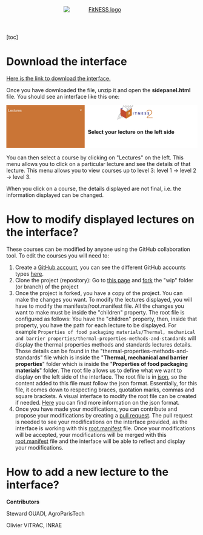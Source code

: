 

<head>
    <style>
    .center {
      display: block;
      margin-left: auto;
      margin-right: auto;
      width: 40%;
	}
    </style>
</head>
<header>
    <a href="https://fitness.agroparistech.fr/" target="_blank">   
  		<img src="images/logo/Fitness2_logo.PNG" alt="FitNESS logo"  class="center">
    </a>
</header>



[toc]

# Download the interface 

<a href="https://filesender.renater.fr/?s=download&token=9ff5b8df-8f0f-4f7c-ab6c-8df2dd4636f2" target="_blank">Here is the link to download the interface.</a> 

Once you have downloaded the file, unzip it and open the **sidepanel.html** file. You should see an interface like this one: 

![main-page](img/main-page.PNG)



You can then select a course by clicking on "Lectures" on the left. This menu allows you to click on a particular lecture and see the details of that lecture. This menu allows you to view courses up to level 3: level 1 -> level 2 -> level 3.

When you click on a course, the details displayed are not final, i.e. the information displayed can be changed. 



# How to modify displayed lectures on the interface? 

These courses can be modified by anyone using the GitHub collaboration tool. To edit the courses you will need to: 

1. Create a <a href="https://github.com/join" target="_blank">GitHub account</a>, you can see the different GitHub accounts types <a href="https://docs.github.com/en/get-started/signing-up-for-github/signing-up-for-a-new-github-account" target="_blank">here</a>.
2. Clone the project (repository): Go to <a href="https://github.com/scours/fitness2/tree/wip" target="_blank">this page</a> and <a href="https://docs.github.com/en/get-started/quickstart/fork-a-repo" target="_blank">fork</a> the "wip" folder (or branch) of the project
3. Once the project is forked, you have a copy of the project. You can make the changes you want. To modify the lectures displayed, you will have to modify the manifests/root.manifest file. All the changes you want to make must be inside the "children" property. The root file is configured as follows: You have the "children" property, then, inside that property, you have the path for each lecture to be displayed. For example `Properties of food packaging materials/Thermal, mechanical and barrier properties/thermal-properties-methods-and-standards` will display the thermal properties methods and standards lectures details. Those details can be found in the "thermal-properties-methods-and-standards" file which is inside the "**Thermal, mechanical and barrier properties**" folder which is inside the "**Properties of food packaging materials**" folder. The root file allows us to define what we want to display on the left side of the interface. The root file is in <a href="https://en.wikipedia.org/wiki/JSON" target="_blank">json</a>, so the content added to this file must follow the json format. Essentially, for this file, it comes down to respecting braces, quotation marks, commas and square brackets. A visual interface to modify the root file can be created if needed. <a href="https://www.w3schools.com/js/js_json_intro.asp" target="_blank">Here</a> you can find more information on the json format.
4. Once you have made your modifications, you can contribute and propose your modifications by creating a <a href="https://docs.github.com/en/pull-requests/collaborating-with-pull-requests/proposing-changes-to-your-work-with-pull-requests/creating-a-pull-request" target="_blank">pull request</a>. The pull request is needed to see your modifications on the interface provided, as the interface is working with this <a href="https://github.com/scours/fitness2/blob/wip/manifests/root.manifest" target="_blank">root.manifest</a> file. Once your modifications will be accepted, your modifications will be merged with this <a href="https://github.com/scours/fitness2/blob/wip/manifests/root.manifest" target="_blank">root.manifest</a> file and the interface will be able to reflect and display your modifications.



# How to add a new lecture to the interface?



**Contributors**

Steward OUADI, AgroParisTech

Olivier VITRAC, INRAE
